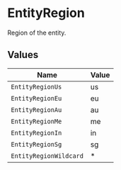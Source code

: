 # EntityRegion

Region of the entity.


## Values

| Name                   | Value                  |
| ---------------------- | ---------------------- |
| `EntityRegionUs`       | us                     |
| `EntityRegionEu`       | eu                     |
| `EntityRegionAu`       | au                     |
| `EntityRegionMe`       | me                     |
| `EntityRegionIn`       | in                     |
| `EntityRegionSg`       | sg                     |
| `EntityRegionWildcard` | *                      |